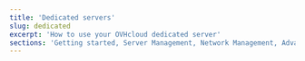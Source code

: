 ```yaml
---
title: 'Dedicated servers'
slug: dedicated
excerpt: 'How to use your OVHcloud dedicated server'
sections: 'Getting started, Server Management, Network Management, Advanced use, Diagnostic and rescue mode, Storage'
---
```


